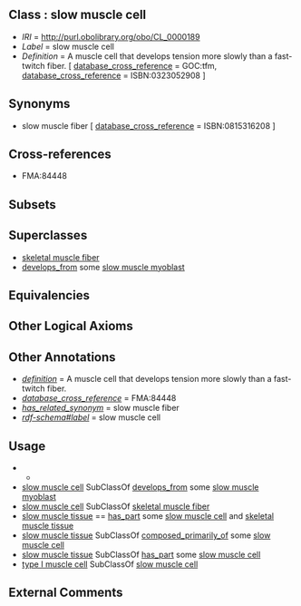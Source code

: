
## Class : slow muscle cell

 * *IRI* = http://purl.obolibrary.org/obo/CL_0000189
 * *Label* = slow muscle cell
 * *Definition* = A muscle cell that develops tension more slowly than a fast-twitch fiber. [ [database_cross_reference](../../ef/oboInOwl#hasDbXref.md) = GOC:tfm, [database_cross_reference](../../ef/oboInOwl#hasDbXref.md) = ISBN:0323052908 ]

## Synonyms

 * slow muscle fiber [ [database_cross_reference](../../ef/oboInOwl#hasDbXref.md) = ISBN:0815316208 ]

## Cross-references

 * FMA:84448

## Subsets


## Superclasses

 * [skeletal muscle fiber](../../CL/02/CL_0008002.md)
 * [develops_from](../../RO/02/RO_0002202.md) some [slow muscle myoblast](../../CL/57/CL_0000857.md)

## Equivalencies


## Other Logical Axioms


## Other Annotations

 * *[definition](../../IAO/15/IAO_0000115.md)* = A muscle cell that develops tension more slowly than a fast-twitch fiber.
 * *[database_cross_reference](../../ef/oboInOwl#hasDbXref.md)* = FMA:84448
 * *[has_related_synonym](../../ym/oboInOwl#hasRelatedSynonym.md)* = slow muscle fiber
 * *[rdf-schema#label](../../el/rdf-schema#label.md)* = slow muscle cell

## Usage

 * -
 * [slow muscle cell](../../CL/89/CL_0000189.md) SubClassOf [develops_from](../../RO/02/RO_0002202.md) some [slow muscle myoblast](../../CL/57/CL_0000857.md)
 * [slow muscle cell](../../CL/89/CL_0000189.md) SubClassOf [skeletal muscle fiber](../../CL/02/CL_0008002.md)
 * [slow muscle tissue](../../UBERON/07/UBERON_0006907.md) == [has_part](../../BFO/51/BFO_0000051.md) some [slow muscle cell](../../CL/89/CL_0000189.md) and [skeletal muscle tissue](../../UBERON/34/UBERON_0001134.md)
 * [slow muscle tissue](../../UBERON/07/UBERON_0006907.md) SubClassOf [composed_primarily_of](../../RO/73/RO_0002473.md) some [slow muscle cell](../../CL/89/CL_0000189.md)
 * [slow muscle tissue](../../UBERON/07/UBERON_0006907.md) SubClassOf [has_part](../../BFO/51/BFO_0000051.md) some [slow muscle cell](../../CL/89/CL_0000189.md)
 * [type I muscle cell](../../CL/11/CL_0002211.md) SubClassOf [slow muscle cell](../../CL/89/CL_0000189.md)

## External Comments

